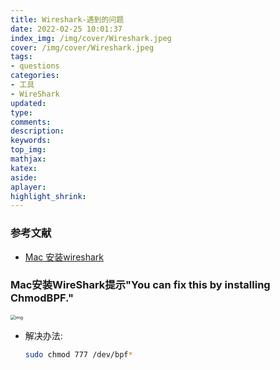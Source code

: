 ```yaml
---
title: Wireshark-遇到的问题
date: 2022-02-25 10:01:37
index_img: /img/cover/Wireshark.jpeg
cover: /img/cover/Wireshark.jpeg
tags:
- questions
categories:
- 工具
- WireShark
updated:
type:
comments:
description:
keywords:
top_img:
mathjax:
katex:
aside:
aplayer:
highlight_shrink:
---
```


### 参考文献

* [Mac 安装wireshark](https://blog.csdn.net/qq_38376348/article/details/121419684)

### Mac安装WireShark提示"You can fix this by installing ChmodBPF."

<img src="https://www.holelin.cn/img/tools/wireshark/Wireshark-chmodbpf.png" alt="img" style="zoom:50%;" />

* 解决办法: 

  ```sh
  sudo chmod 777 /dev/bpf*
  ```

  
